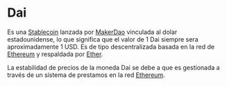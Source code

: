 # Dai

Es una [Stablecoin] lanzada por [MakerDao] vinculada al dolar estadounidense, lo que
significa que el valor de 1 Dai siempre sera aproximadamente 1 USD. Es de tipo
descentralizada basada en la red de [Ethereum] y respaldada por [Ether].

La estabilidad de precios de la moneda Dai se debe a que es gestionada a través de un
sistema de prestamos en la red [Ethereum].

[stablecoin]: /stablecoin/
[makerdao]: /makerDao/
[ethereum]: /ethereum/
[ether]: /ether/
